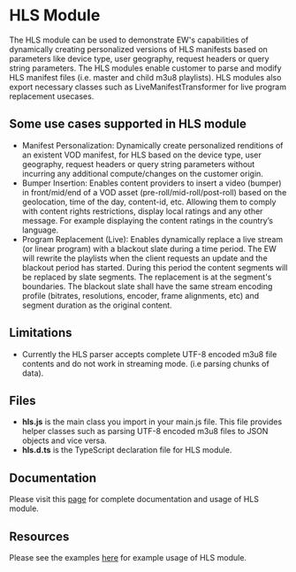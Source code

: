 # HLS Module

The HLS module can be used to demonstrate EW's capabilities of dynamically creating personalized versions of HLS manifests based on parameters like device type, user geography, request headers or query string parameters.
The HLS modules enable customer to parse and modify HLS manifest files (i.e. master and child m3u8 playlists).
HLS modules also export necessary classes such as LiveManifestTransformer for live program replacement usecases.

## Some use cases supported in HLS module
- Manifest Personalization: Dynamically create personalized renditions of an existent VOD manifest, for HLS based on the device type, user geography, request headers or query string parameters without incurring any additional compute/changes on the customer origin.
- Bumper Insertion: Enables content providers to insert a video (bumper) in front/mid/end of a VOD asset (pre-roll/mid-roll/post-roll) based on the geolocation, time of the day, content-id, etc. Allowing them to comply with content rights restrictions, display local ratings and any other message. For example displaying the content ratings in the country’s language.
- Program Replacement (Live): Enables dynamically replace a live stream (or linear program) with a blackout slate during a time period. The EW will rewrite the playlists when the client requests an update and the blackout period has started. During this period the content segments will be replaced by slate segments. The replacement is at the segment's boundaries. The blackout slate shall have the same stream encoding profile (bitrates, resolutions, encoder, frame alignments, etc) and segment duration as the original content.

## Limitations
- Currently the HLS parser accepts complete UTF-8 encoded m3u8 file contents and do not work in streaming mode. (i.e parsing chunks of data).

## Files
* **hls.js** is the main class you import in your main.js file. This file provides helper classes such as parsing UTF-8 encoded m3u8 files to JSON objects and vice versa.
* **hls.d.ts** is the TypeScript declaration file for HLS module.

## Documentation
Please visit this [page](https://techdocs.akamai.com/edgeworkers/docs/hls-parser) for complete documentation and usage of HLS module.

## Resources
Please see the examples [here](../examples/) for example usage of HLS module.
